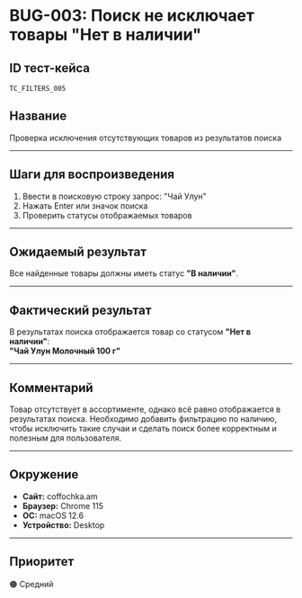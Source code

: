 # BUG-003: Поиск не исключает товары "Нет в наличии"

## ID тест-кейса
`TC_FILTERS_005`

## Название
Проверка исключения отсутствующих товаров из результатов поиска

---

## Шаги для воспроизведения
1. Ввести в поисковую строку запрос: "Чай Улун"
2. Нажать Enter или значок поиска
3. Проверить статусы отображаемых товаров

---

## Ожидаемый результат
Все найденные товары должны иметь статус **"В наличии"**.

---

## Фактический результат
В результатах поиска отображается товар со статусом **"Нет в наличии"**:  
**"Чай Улун Молочный 100 г"**

---

## Комментарий
Товар отсутствует в ассортименте, однако всё равно отображается в результатах поиска. 
Необходимо добавить фильтрацию по наличию, чтобы исключить такие случаи и сделать поиск более корректным и полезным для пользователя.

---

## Окружение
- **Сайт:** coffochka.am  
- **Браузер:** Chrome 115  
- **ОС:** macOS 12.6  
- **Устройство:** Desktop

---

## Приоритет
🟠 Средний
